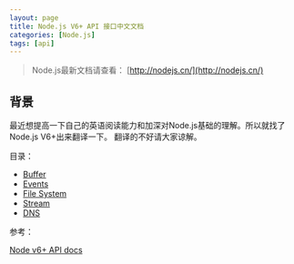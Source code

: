```yaml
---
layout: page
title: Node.js V6+ API 接口中文文档
categories: [Node.js]
tags: [api]
---
```


> Node.js最新文档请查看： [http://nodejs.cn/](http://nodejs.cn/)

## 背景
最近想提高一下自己的英语阅读能力和加深对Node.js基础的理解。所以就找了Node.js V6+出来翻译一下。
翻译的不好请大家谅解。

目录：

*   [Buffer](https://github.com/Yi-love/node-api-docs/blob/master/docs/Buffer.md)
*   [Events](https://github.com/Yi-love/node-api-docs/blob/master/docs/Events.md)
*   [File System](https://github.com/Yi-love/node-api-docs/blob/master/docs/FileSystem.md)
*   [Stream](https://github.com/Yi-love/node-api-docs/blob/master/docs/Stream.md)
*   [DNS](https://github.com/Yi-love/node-api-docs/blob/master/docs/dns.md)

参考：

[Node v6+ API docs](https://nodejs.org/dist/latest-v6.x/docs/api/)